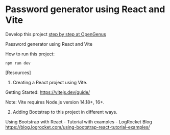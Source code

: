 # Password generator using React and Vite

Develop this project [step by step at OpenGenus](https://iq.opengenus.org/password-generator-using-react/)

Password generator using React and Vite

How to run this project:

```
npm run dev
```

[Resources]

1. Creating a React project using Vite.

Getting Started:
  https://vitejs.dev/guide/

Note: Vite requires Node.js version 14.18+, 16+.


2. Adding Bootstrap to this project in different ways.

Using Bootstrap with React - Tutorial with examples - LogRocket Blog
  https://blog.logrocket.com/using-bootstrap-react-tutorial-examples/
